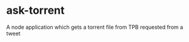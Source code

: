ask-torrent
===========

A node application which gets a torrent file from TPB requested from a tweet
